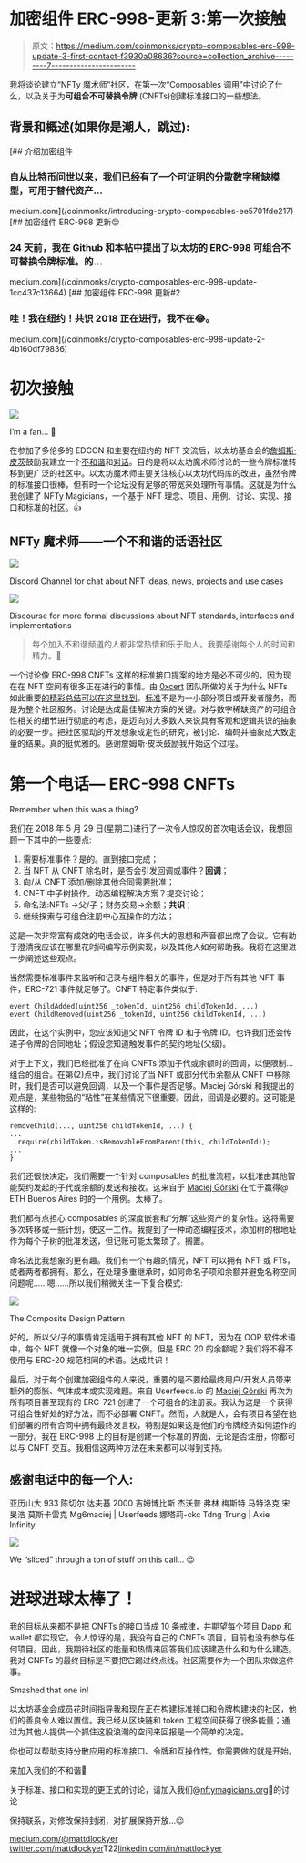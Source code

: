 # 加密组件 ERC-998-更新 3:第一次接触

> 原文：<https://medium.com/coinmonks/crypto-composables-erc-998-update-3-first-contact-f3930a08636?source=collection_archive---------7----------------------->

我将谈论建立“NFTy 魔术师”社区，在第一次“Composables 调用”中讨论了什么，以及关于为**可组合不可替换令牌** (CNFTs)创建标准接口的一些想法。

## 背景和概述(如果你是潮人，跳过):

[](/coinmonks/introducing-crypto-composables-ee5701fde217) [## 介绍加密组件

### 自从比特币问世以来，我们已经有了一个可证明的分散数字稀缺模型，可用于替代资产…

medium.com](/coinmonks/introducing-crypto-composables-ee5701fde217) [](/coinmonks/crypto-composables-erc-998-update-1cc437c13664) [## 加密组件 ERC-998 更新😊

### 24 天前，我在 Github 和本帖中提出了以太坊的 ERC-998 可组合不可替换令牌标准。的…

medium.com](/coinmonks/crypto-composables-erc-998-update-1cc437c13664) [](/coinmonks/crypto-composables-erc-998-update-2-4b160df79836) [## 加密组件 ERC-998 更新#2

### 哇！我在纽约！共识 2018 正在进行，我不在😂。

medium.com](/coinmonks/crypto-composables-erc-998-update-2-4b160df79836) 

# 初次接触

![](img/9702509736868ebc1cb8f91af70670e0.png)

I’m a fan… 🤩

在参加了多伦多的 EDCON 和主要在纽约的 NFT 交流后，以太坊基金会的[詹姆斯·皮茨](https://medium.com/u/2d57324be000?source=post_page-----f3930a08636--------------------------------)鼓励我建立一个[不和谐](https://discordapp.com/)和[对话](https://www.discourse.org/)。目的是将以太坊魔术师讨论的一些令牌标准转移到更广泛的社区中。以太坊魔术师主要关注核心以太坊代码库的改进，虽然令牌的标准接口很棒，但有时一个论坛没有足够的带宽来处理所有事情。这就是为什么我创建了 NFTy Magicians，一个基于 NFT 理念、项目、用例、讨论、实现、接口和标准的社区。👍

## NFTy 魔术师——一个不和谐的话语社区

![](img/ab007e6c3b804e00c65fcfb0d8a8a055.png)

Discord Channel for chat about NFT ideas, news, projects and use cases

![](img/3569b0dcbaf65a45763007dfc5e87bdf.png)

Discourse for more formal discussions about NFT standards, interfaces and implementations

> 每个加入不和谐频道的人都非常热情和乐于助人。我要感谢每个人的时间和精力。🙏

一个讨论像 ERC-998 CNFTs 这样的标准接口提案的地方是必不可少的，因为现在在 NFT 空间有很多正在进行的事情。由 [0xcert](https://medium.com/u/106c9d734ba5?source=post_page-----f3930a08636--------------------------------) 团队所做的关于为什么 NFTs 如此重要[的精彩总结可以在这里找到](/0xcert/erc-721-hitting-a-home-run-77d6b4fca33d)。[标准](/coinmonks/blockchain-standards-are-eating-the-world-6bc4b59e297f)不是为一小部分项目或开发者服务，而是为整个社区服务。讨论是达成最佳解决方案的关键。对与数字稀缺资产的可组合性相关的细节进行彻底的考虑，是迈向对大多数人来说具有客观和逻辑共识的抽象的必要一步。把社区驱动的开发想象成定性的研究，被讨论、编码并抽象成大致定量的结果。真的挺优雅的。感谢詹姆斯·皮茨鼓励我开始这个过程。

# 第一个电话— ERC-998 CNFTs

Remember when this was a thing?

我们在 2018 年 5 月 29 日(星期二)进行了一次令人惊叹的首次电话会议，我想回顾一下其中的一些要点:

1.  需要标准事件？是的。直到接口完成；
2.  当 NFT 从 CNFT 除名时，是否会引发回调或事件？**回调**；
3.  向/从 CNFT 添加/删除其他合同需要批准；
4.  CNFT 中子树操作。动态编程解决方案？提交讨论；
5.  命名法:NFTs ->父/子；财务交易->余额；**共识**；
6.  继续探索与可组合注册中心互操作的方法；

这是一次非常富有成效的电话会议，许多伟大的思想和声音都出席了会议。它有助于澄清我应该在哪里花时间编写示例实现，以及其他人如何帮助我。我将在这里进一步阐述这些观点。

当然需要标准事件来监听和记录与组件相关的事件，但是对于所有其他 NFT 事件，ERC-721 事件就足够了。CNFT 特定事件类似于:

```
event ChildAdded(uint256 _tokenId, uint256 childTokenId, ...)
event ChildRemoved(uint256 _tokenId, uint256 childTokenId, ...)
```

因此，在这个实例中，您应该知道父 NFT 令牌 ID 和子令牌 ID。也许我们还会传递子令牌的合同地址；假设您知道触发事件的契约地址(父级)。

对于上下文，我们已经批准了在向 CNFTs 添加子代或余额时的回调，以便限制…组合的组合。在第(2)点中，我们讨论了当 NFT 或部分代币余额从 CNFT 中移除时，我们是否可以避免回调，以及一个事件是否足够。Maciej Górski 和我提出的观点是，某些物品的“粘性”在某些情况下很重要。因此，回调是必要的。这可能是这样的:

```
removeChild(..., uint256 childTokenId, ...) {
...
  require(childToken.isRemovableFromParent(this, childTokenId));
...
}
```

我们还很快决定，我们需要一个针对 composables 的批准流程，以批准由其他智能契约发起的子代或余额的发送和接收。这来自于 [Maciej Górski](https://medium.com/u/47f89b402c63?source=post_page-----f3930a08636--------------------------------) 在忙于赢得@ ETH Buenos Aires 时的一个用例。太棒了。

我们都有点担心 composables 的深度嵌套和“分解”这些资产的复杂性。这将需要多次转移或一些计划，使这一工作。我提到了一种动态编程技术，添加树的根地址作为每个子树的批准发送，但记账可能太繁琐了。搁置。

命名法比我想象的更有趣。我们有一个有趣的情况，NFT 可以拥有 NFT 或 FTs，或者两者都拥有。那么，在处理多重继承时，如何命名子项和余额并避免名称空间问题呢……嗯……所以我们稍微关注一下复合模式:

![](img/56728bc8245d78073dfbb4ce94be665c.png)

The Composite Design Pattern

好的，所以父/子的事情肯定适用于拥有其他 NFT 的 NFT，因为在 OOP 软件术语中，每个 NFT 就像一个对象的唯一实例。但是 ERC 20 的余额呢？我们将不得不使用与 ERC-20 规范相同的术语。达成共识！

最后，对于每个创建加密组件的人来说，重要的是不要给最终用户/开发人员带来额外的膨胀、气体成本或实现难题。来自 Userfeeds.io 的 [Maciej Górski](https://medium.com/u/47f89b402c63?source=post_page-----f3930a08636--------------------------------) 再次为所有项目甚至现有的 ERC-721 创建了一个可组合的注册表。我认为这是一个获得可组合性好处的好方法，而不必部署 CNFT。然而，人就是人，会有项目希望在他们部署的所有合同中拥有最终发言权，特别是如果这是他们的令牌经济如何运作的一部分。我在 ERC-998 上的目标是创建一个标准的界面，无论是否注册，你都可以与 CNFT 交互。我相信这两种方法在未来都可以得到支持。

## 感谢电话中的每一个人:

亚历山大 933
陈切尔
达夫基 2000
吉姆博比斯
杰沃普
弗林
梅斯特
马特洛克
宋旻浩
莫斯卡雷克
Mg6maciej | Userfeeds
娜塔莉-ckc
Tdng
Trung | Axie Infinity

![](img/10ef59dc8e1d74254b4feee715915073.png)

We “sliced” through a ton of stuff on this call… 😍

# 进球进球太棒了！

我的目标从来都不是把 CNFTs 的接口当成 10 条戒律，并期望每个项目 Dapp 和 wallet 都实现它。令人惊讶的是，我没有自己的 CNFTs 项目，目前也没有参与任何项目。因此，我期待社区的能量和热情来回答我们应该建造什么和为什么建造。我对 CNFTs 的最终目标是不要把它踢过终点线。社区需要作为一个团队来做这件事。

Smashed that one in!

以太坊基金会成员花时间指导我和现在正在构建标准接口和令牌构建块的社区，他们的善良令人难以置信。我已经从区块链和 token 工程空间获得了很多能量；通过为其他人提供一个抓住这股浪潮的空间来回报是一个简单的决定。

你也可以帮助支持分散应用的标准接口、令牌和互操作性。你需要做的就是开始。

来加入我们的不和谐🧙

关于标准、接口和实现的更正式的讨论，请加入我们@[nftymagicians.org](http://nftymagicians.org)🧙的讨论

保持联系，对修改保持封闭，对扩展保持开放…😉

[medium.com/@mattdlockyer](/@mattdlockyer)
[twitter.com/mattdlockyer](https://twitter.com/mattdlockyer)T22[linkedin.com/in/mattlockyer](https://linkedin.com/in/mattlockyer)